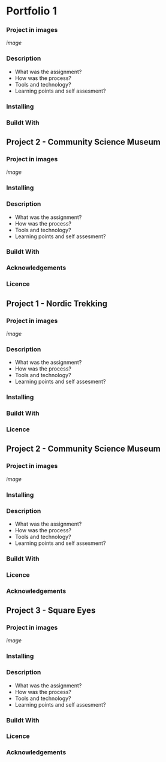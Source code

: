 # Portfolio 1

### Project in images
*image*

### Description
- What was the assignment?
- How was the process?
- Tools and technology?
- Learning points and self assesment?

### Installing

### Buildt With

## Project 2 - Community Science Museum

### Project in images
*image*

### Installing

### Description
- What was the assignment?
- How was the process?
- Tools and technology?
- Learning points and self assesment?

### Buildt With

### Acknowledgements

### Licence

## Project 1 - Nordic Trekking

### Project in images
*image*

### Description
- What was the assignment?
- How was the process?
- Tools and technology?
- Learning points and self assesment?

### Installing

### Buildt With

### Licence

## Project 2 - Community Science Museum

### Project in images
*image*

### Installing

### Description
- What was the assignment?
- How was the process?
- Tools and technology?
- Learning points and self assesment?

### Buildt With

### Licence

### Acknowledgements

## Project 3 - Square Eyes

### Project in images
*image*

### Installing

### Description
- What was the assignment?
- How was the process?
- Tools and technology?
- Learning points and self assesment?

### Buildt With

### Licence

### Acknowledgements
